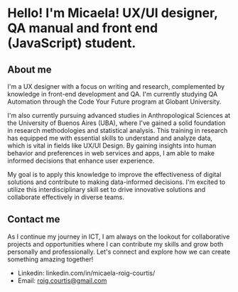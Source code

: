 # Hello! I'm Micaela! UX/UI designer, QA manual and front end (JavaScript) student.
## About me
I'm a UX designer with a focus on writing and research, complemented by knowledge in front-end development and QA. I'm currently studying QA Automation through the Code Your Future program at Globant University. 

I'm also currently pursuing advanced studies in Anthropological Sciences at the University of Buenos Aires (UBA), where I've gained a solid foundation in research methodologies and statistical analysis. This training in research has equipped me with essential skills to understand and analyze data, which is vital in fields like UX/UI Design. By gaining insights into human behavior and preferences in web services and apps, I am able to make informed decisions that enhance user experience.
 
My goal is to apply this knowledge to improve the effectiveness of digital solutions and contribute to making data-informed decisions. I'm excited to utilize this interdisciplinary skill set to drive innovative solutions and collaborate effectively in diverse teams.

## Contact me
As I continue my journey in ICT, I am always on the lookout for collaborative projects and opportunities where I can contribute my skills and grow both personally and professionally. Let's connect and explore how we can create something amazing together!

- Linkedin: linkedin.com/in/micaela-roig-courtis/
- Email: roig.courtis@gmail.com
